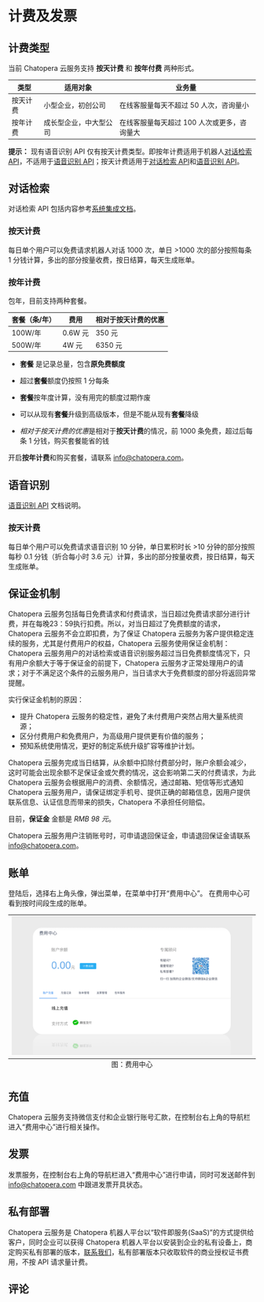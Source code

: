# 计费及发票

## 计费类型

当前 Chatopera 云服务支持 **按天计费** 和 **按年付费** 两种形式。

| 类型     | 适用对象               | 业务量                                      |
| -------- | ---------------------- | ------------------------------------------- |
| 按天计费 | 小型企业，初创公司     | 在线客服量每天不超过 50 人次，咨询量小      |
| 按年计费 | 成长型企业，中大型公司 | 在线客服量每天超过 100 人次或更多，咨询量大 |

**提示：** 现有语音识别 API 仅有按天计费类型。即按年计费适用于机器人[对话检索 API](/products/chatbot-platform/integration.html#对话检索)，不适用于[语音识别 API](/products/chatbot-platform/integration.html#语音识别)；按天计费适用于[对话检索 API](/products/chatbot-platform/integration.html#对话检索)和[语音识别 API](/products/chatbot-platform/integration.html#语音识别)。

## 对话检索

对话检索 API 包括内容参考[系统集成文档](https://docs.chatopera.com/products/chatbot-platform/integration.html#%E5%AF%B9%E8%AF%9D%E6%A3%80%E7%B4%A2)。

### 按天计费

每日单个用户可以免费请求机器人对话 1000 次，单日 >1000 次的部分按照每条 1 分钱计算，多出的部分按量收费，按日结算，每天生成账单。

### 按年计费

包年，目前支持两种套餐。

| 套餐（条/年） | 费用    | 相对于按天计费的优惠 |
| ------------- | ------- | -------------------- |
| 100W/年       | 0.6W 元 | 350 元               |
| 500W/年       | 4W 元   | 6350 元              |

- **套餐** 是记录总量，包含**原免费额度**

- 超过**套餐**额度仍按照 1 分每条

- **套餐**按年度计算，没有用完的额度过期作废

- 可以从现有**套餐**升级到高级版本，但是不能从现有**套餐**降级

- *相对于按天计费的优惠*是相对于**按天计费**的情况，前 1000 条免费，超过后每条 1 分钱，购买套餐能省的钱

开启**按年计费**和购买套餐，请联系 info@chatopera.com。

## 语音识别

[语音识别 API](/products/chatbot-platform/integration.html#语音识别) 文档说明。

### 按天计费

每日单个用户可以免费请求语音识别 10 分钟，单日累积时长 >10 分钟的部分按照每秒 0.1 分钱（折合每小时 3.6 元）计算，多出的部分按量收费，按日结算，每天生成账单。


## 保证金机制

Chatopera 云服务包括每日免费请求和付费请求，当日超过免费请求部分进行计费，并在每晚23：59执行扣费。所以，对当日超过了免费额度的请求，Chatopera 云服务不会立即扣费，为了保证 Chatopera 云服务为客户提供稳定连续的服务，尤其是付费用户的权益，Chatopera 云服务使用保证金机制：Chatopera 云服务用户的对话检索或语音识别服务超过当日免费额度情况下，只有用户余额大于等于保证金的前提下，Chatopera 云服务才正常处理用户的请求；对于不满足这个条件的云服务用户，当日请求大于免费额度的部分将返回异常提醒。

实行保证金机制的原因：

* 提升 Chatopera 云服务的稳定性，避免了未付费用户突然占用大量系统资源；
* 区分付费用户和免费用户，为高级用户提供更有价值的服务；
* 预知系统使用情况，更好的制定系统升级扩容等维护计划。

Chatopera 云服务完成当日结算，从余额中扣除付费部分时，账户余额会减少，这时可能会出现余额不足保证金或欠费的情况，这会影响第二天的付费请求，为此 Chatopera 云服务会根据用户的消费、余额情况，通过邮箱、短信等形式通知 Chatopera 云服务用户，请保证绑定手机号、提供正确的邮箱信息，因用户提供联系信息、认证信息而带来的损失，Chatopera 不承担任何赔偿。

目前，**保证金** 金额是 *RMB 98 元*。

Chatopera 云服务用户注销账号时，可申请退回保证金，申请退回保证金请联系 info@chatopera.com。

## 账单

登陆后，选择右上角头像，弹出菜单，在菜单中打开“费用中心”。 在费用中心可看到按时间段生成的账单。

<table class="image">
<caption align="bottom">图：费用中心</caption>
<tr><td><img width="800" src="../../images/products/platform/billing-1.png" alt="费用中心"/></td></tr>
</table>

## 充值

Chatopera 云服务支持微信支付和企业银行账号汇款，在控制台右上角的导航栏进入“费用中心”进行相关操作。

## 发票

发票服务，在控制台右上角的导航栏进入“费用中心”进行申请，同时可发送邮件到 info@chatopera.com 中跟进发票开具状态。

## 私有部署

Chatopera 云服务是 Chatopera 机器人平台以“软件即服务(SaaS)”的方式提供给客户，同时企业可以获得 Chatopera 机器人平台以安装到企业的私有设备上，商定购买私有部署的版本，[联系我们](https://www.chatopera.com/mail.html)，私有部署版本只收取软件的商业授权证书费用，不按 API 请求量计费。

## 评论

<script src="https://utteranc.es/client.js"
        repo="chatopera/docs"
        issue-term="pathname"
        label="Comment"
        theme="github-light"
        crossorigin="anonymous"
        async>
</script>
